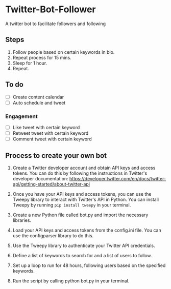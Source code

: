 # Twitter-Bot-Follower

A twitter bot to facilitate followers and following

## Steps

1. Follow people based on certain keywords in bio.
2. Repeat process for 15 mins.
3. Sleep for 1 hour.
4. Repeat.

## To do

- [ ] Create content calendar
- [ ] Auto schedule and tweet

### Engagement

- [ ] Like tweet with certain keyword
- [ ] Retweet tweet with certain keyword
- [ ] Comment tweet with certain keyword

## Process to create your own bot

1. Create a Twitter developer account and obtain API keys and access tokens. You can do this by following the instructions in Twitter's developer documentation: <https://developer.twitter.com/en/docs/twitter-api/getting-started/about-twitter-api>

2. Once you have your API keys and access tokens, you can use the Tweepy library to interact with Twitter's API in Python. You can install Tweepy by running `pip install tweepy` in your terminal.

3. Create a new Python file called bot.py and import the necessary libraries.

4. Load your API keys and access tokens from the config.ini file. You can use the configparser library to do this.

5. Use the Tweepy library to authenticate your Twitter API credentials.

6. Define a list of keywords to search for and a list of users to follow.

7. Set up a loop to run for 48 hours, following users based on the specified keywords.

8. Run the script by calling python bot.py in your terminal.
